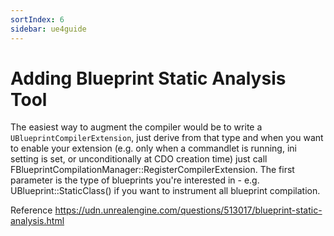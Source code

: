 ```yaml
---
sortIndex: 6
sidebar: ue4guide
---
```


# Adding Blueprint Static Analysis Tool

The easiest way to augment the compiler would be to write a `UBlueprintCompilerExtension`, just derive from that type and when you want to enable your extension (e.g. only when a commandlet is running, ini setting is set, or unconditionally at CDO creation time) just call FBlueprintCompilationManager::RegisterCompilerExtension. The first parameter is the type of blueprints you're interested in - e.g. UBlueprint::StaticClass() if you want to instrument all blueprint compilation.

Reference <https://udn.unrealengine.com/questions/513017/blueprint-static-analysis.html>
